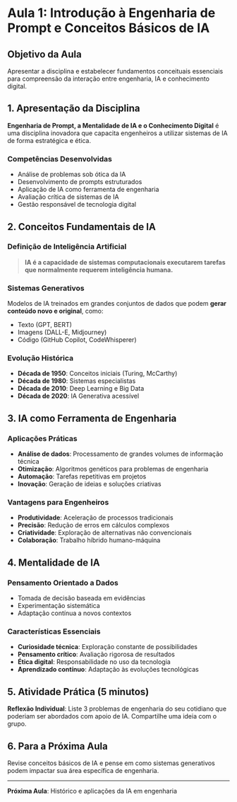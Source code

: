 # Aula 1: Introdução à Engenharia de Prompt e Conceitos Básicos de IA

## Objetivo da Aula
Apresentar a disciplina e estabelecer fundamentos conceituais essenciais para compreensão da interação entre engenharia, IA e conhecimento digital.

## 1. Apresentação da Disciplina
**Engenharia de Prompt, a Mentalidade de IA e o Conhecimento Digital** é uma disciplina inovadora que capacita engenheiros a utilizar sistemas de IA de forma estratégica e ética.

### Competências Desenvolvidas
- Análise de problemas sob ótica da IA
- Desenvolvimento de prompts estruturados
- Aplicação de IA como ferramenta de engenharia
- Avaliação crítica de sistemas de IA
- Gestão responsável de tecnologia digital

## 2. Conceitos Fundamentais de IA

### Definição de Inteligência Artificial
> **IA é a capacidade de sistemas computacionais executarem tarefas que normalmente requerem inteligência humana.**

### Sistemas Generativos
Modelos de IA treinados em grandes conjuntos de dados que podem **gerar conteúdo novo e original**, como:
- Texto (GPT, BERT)
- Imagens (DALL-E, Midjourney)
- Código (GitHub Copilot, CodeWhisperer)

### Evolução Histórica
- **Década de 1950**: Conceitos iniciais (Turing, McCarthy)
- **Década de 1980**: Sistemas especialistas
- **Década de 2010**: Deep Learning e Big Data
- **Década de 2020**: IA Generativa acessível

## 3. IA como Ferramenta de Engenharia

### Aplicações Práticas
- **Análise de dados**: Processamento de grandes volumes de informação técnica
- **Otimização**: Algoritmos genéticos para problemas de engenharia
- **Automação**: Tarefas repetitivas em projetos
- **Inovação**: Geração de ideias e soluções criativas

### Vantagens para Engenheiros
- **Produtividade**: Aceleração de processos tradicionais
- **Precisão**: Redução de erros em cálculos complexos
- **Criatividade**: Exploração de alternativas não convencionais
- **Colaboração**: Trabalho híbrido humano-máquina

## 4. Mentalidade de IA

### Pensamento Orientado a Dados
- Tomada de decisão baseada em evidências
- Experimentação sistemática
- Adaptação contínua a novos contextos

### Características Essenciais
- **Curiosidade técnica**: Exploração constante de possibilidades
- **Pensamento crítico**: Avaliação rigorosa de resultados
- **Ética digital**: Responsabilidade no uso da tecnologia
- **Aprendizado contínuo**: Adaptação às evoluções tecnológicas

## 5. Atividade Prática (5 minutos)
**Reflexão Individual**: Liste 3 problemas de engenharia do seu cotidiano que poderiam ser abordados com apoio de IA. Compartilhe uma ideia com o grupo.

## 6. Para a Próxima Aula
Revise conceitos básicos de IA e pense em como sistemas generativos podem impactar sua área específica de engenharia.

---
**Próxima Aula**: Histórico e aplicações da IA em engenharia
